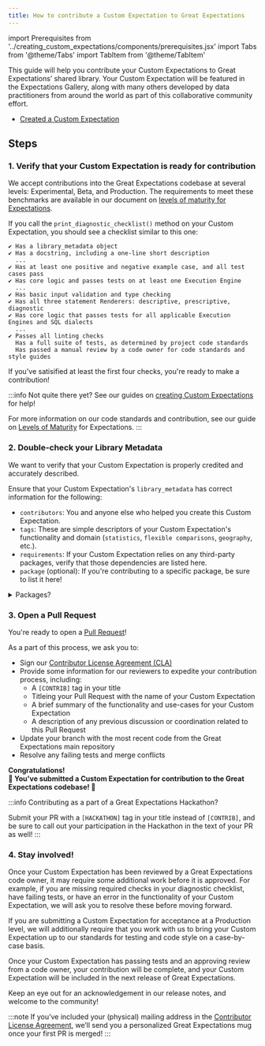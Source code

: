 ```yaml
---
title: How to contribute a Custom Expectation to Great Expectations
---
```

import Prerequisites from '../creating_custom_expectations/components/prerequisites.jsx'
import Tabs from '@theme/Tabs'
import TabItem from '@theme/TabItem'

This guide will help you contribute your Custom Expectations to Great Expectations’ shared library. Your Custom Expectation will be featured in the Expectations Gallery, 
along with many others developed by data practitioners from around the world as part of this collaborative community effort.

<Prerequisites>

  * [Created a Custom Expectation](../creating_custom_expectations/overview.md)

</Prerequisites>

## Steps

### 1. Verify that your Custom Expectation is ready for contribution

We accept contributions into the Great Expectations codebase at several levels: Experimental, Beta, and Production. The requirements to meet these benchmarks are available in our 
document on [levels of maturity for Expectations](../../../contributing/contributing_maturity.md).

If you call the `print_diagnostic_checklist()` method on your Custom Expectation, you should see a checklist similar to this one:

```
✔ Has a library_metadata object
✔ Has a docstring, including a one-line short description
  ...
✔ Has at least one positive and negative example case, and all test cases pass
✔ Has core logic and passes tests on at least one Execution Engine
  ...
✔ Has basic input validation and type checking
✔ Has all three statement Renderers: descriptive, prescriptive, diagnostic
✔ Has core logic that passes tests for all applicable Execution Engines and SQL dialects
  ...
✔ Passes all linting checks
  Has a full suite of tests, as determined by project code standards
  Has passed a manual review by a code owner for code standards and style guides
```

If you've satisified at least the first four checks, you're ready to make a contribution!

:::info
Not quite there yet? See our guides on [creating Custom Expectations](../creating_custom_expectations/overview.md) for help!

For more information on our code standards and contribution, see our guide on [Levels of Maturity](../../../contributing/contributing_maturity.md#contributing-expectations) for Expectations.
:::

### 2. Double-check your Library Metadata

We want to verify that your Custom Expectation is properly credited and accurately described. 

Ensure that your Custom Expectation's `library_metadata` has correct information for the following:

- `contributors`: You and anyone else who helped you create this Custom Expectation.
- `tags`: These are simple descriptors of your Custom Expectation's functionality and domain (`statistics`, `flexible comparisons`, `geography`, etc.).
- `requirements`: If your Custom Expectation relies on any third-party packages, verify that those dependencies are listed here.
- `package` (optional): If you're contributing to a specific package, be sure to list it here!

<details>
<summary>Packages?</summary>
If you're interested in learning more about Custom Expectation Packages, see our <a href="../../../contributing/contributing_package.md">guide on packaging your Custom Expectations</a>.
<br/><br/>
Not contributing to a specifc package? Your Custom Expectation will be automatically published in the <a href="https://pypi.org/project/great-expectations-experimental/">PyPI package <inlineCode>great-expectations-experimental</inlineCode></a>. 
This package contains all of our Experimental community-contributed Custom Expectations, and is separate from the core <inlineCode>great-expectations</inlineCode> package.
</details>

### 3. Open a Pull Request

You're ready to open a [Pull Request](https://github.com/great-expectations/great_expectations/pulls)! 

As a part of this process, we ask you to:

- Sign our [Contributor License Agreement (CLA)](../../../contributing/contributing_misc.md#contributor-license-agreement-cla)
- Provide some information for our reviewers to expedite your contribution process, including:
  - A `[CONTRIB]` tag in your title
  - Titleing your Pull Request with the name of your Custom Expectation
  - A brief summary of the functionality and use-cases for your Custom Expectation
  - A description of any previous discussion or coordination related to this Pull Request
- Update your branch with the most recent code from the Great Expectations main repository
- Resolve any failing tests and merge conflicts


<div style={{"text-align":"center"}}>  
<p style={{"color":"#8784FF","font-size":"1.4em"}}><b>  
Congratulations!<br/>&#127881; You've submitted a Custom Expectation for contribution to the Great Expectations codebase! &#127881;  
</b></p>  
</div>

:::info
Contributing as a part of a Great Expectations Hackathon?

Submit your PR with a `[HACKATHON]` tag in your title instead of `[CONTRIB]`, and be sure to call out your 
participation in the Hackathon in the text of your PR as well!
:::

### 4. Stay involved!

Once your Custom Expectation has been reviewed by a Great Expectations code owner, it may require some 
additional work before it is approved. For example, if you are missing required checks in your diagnostic checklist, have failing tests, 
or have an error in the functionality of your Custom Expectation, we will ask you to resolve these before moving forward. 

If you are submitting a Custom Expectation for acceptance at a Production level, we will additionally require that you work with us to bring your Custom Expectation 
up to our standards for testing and code style on a case-by-case basis.

Once your Custom Expectation has passing tests and an approving review from a code owner, your contribution will be complete, and your Custom Expectation 
will be included in the next release of Great Expectations. 

Keep an eye out for an acknowledgement in our release notes, and welcome to the community!

:::note
If you’ve included your (physical) mailing address in the [Contributor License Agreement](../../../contributing/contributing_misc.md#contributor-license-agreement-cla), 
we’ll send you a personalized Great Expectations mug once your first PR is merged!
:::

